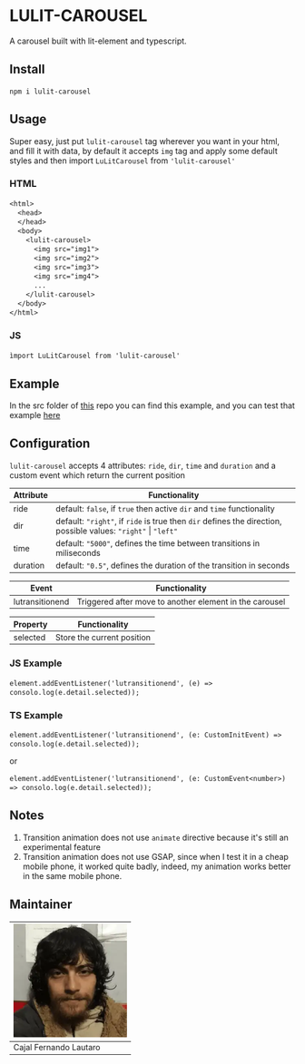 # LULIT-CAROUSEL

A carousel built with lit-element and typescript.

## Install

```
npm i lulit-carousel
```

## Usage

Super easy, just put `lulit-carousel` tag wherever you want in your html,
and fill it with data, by default it accepts `img` tag and
apply some default styles and then import `LuLitCarousel` from `'lulit-carousel'`

### HTML

```
<html>
  <head>
  </head>
  <body>
    <lulit-carousel>
      <img src="img1">
      <img src="img2">
      <img src="img3">
      <img src="img4">
      ...
    </lulit-carousel>
  </body>
</html>
```

### JS

`ìmport LuLitCarousel from 'lulit-carousel'`

## Example

In the src folder of [this](https://github.com/lufffer/LULIT-CAROUSEL) repo you can find this example,
and you can test that example [here](https://lufffer.github.io/LULIT-CAROUSEL/)

## Configuration

`lulit-carousel` accepts 4 attributes: `ride`, `dir`, `time` and `duration` and a custom event which return the current position

| Attribute | Functionality                                                                                                  |
| --------- | -------------------------------------------------------------------------------------------------------------- |
| ride      | default: `false`, if `true` then active `dir` and `time` functionality                                         |
| dir       | default: `"right"`, if `ride` is true then `dir` defines the direction, possible values: `"right"` \| `"left"` |
| time      | default: `"5000"`, defines the time between transitions in miliseconds                                         |
| duration  | default: `"0.5"`, defines the duration of the transition in seconds                                            |

| Event           | Functionality                                           |
| --------------- | ------------------------------------------------------- |
| lutransitionend | Triggered after move to another element in the carousel |

| Property | Functionality              |
| -------- | -------------------------- |
| selected | Store the current position |

### JS Example

```
element.addEventListener('lutransitionend', (e) => consolo.log(e.detail.selected));
```

### TS Example

```
element.addEventListener('lutransitionend', (e: CustomInitEvent) => consolo.log(e.detail.selected));
```

or

```
element.addEventListener('lutransitionend', (e: CustomEvent<number>) => consolo.log(e.detail.selected));
```

## Notes

1. Transition animation does not use `animate` directive because it's still an experimental feature
2. Transition animation does not use GSAP, since when I test it in a cheap mobile phone, it worked quite badly,
   indeed, my animation works better in the same mobile phone.

## Maintainer

| <img src="https://github.com/lufffer/LULIT-CAROUSEL/blob/master/yo.png?raw=true" width="200" height="200" /> |
| ------------------------------------------------------------------------------------------------------------ |
| Cajal Fernando Lautaro                                                                                       |
